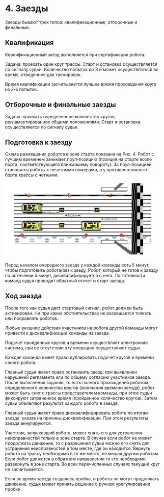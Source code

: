 
# 4. Заезды

Заезды бывают трех типов: квалификационные, отборочные и финальные.

## Квалификация

Квалификационный заезд выполняется при сертификации робота.

Задача: проехать один круг трассы. Старт и остановка осуществляется по сигналу судьи. Количество попыток до 3 и может осуществляться во время, отведенное для тренировок.

Время квалификации засчитывается лучшее время прохождения круга из 3-х попыток.

## Отборочные и финальные заезды

Задача: проехать определенное количество кругов, регламентированное общими положениями. Старт и остановка осуществляется по сигналу судьи.

## Подготовка к заезду

Схема размещения роботов в зоне старта показана на Рис. 4. Робот с лучшим временем занимает поул-позицию (позиция на старте возле борта, соответствующего ближайшему повороту). За поул-позицией становятся роботы с нечетными номерами, а у противоположного борта трассы с четными.

![Рис.4 – Схема размещения роботов перед началом заезда](../images/9.png)

Перед началом очередного заезда у каждой команды есть 5 минут, чтобы подготовить робота(ов) к заеду. Робот, который не готов к заезду по истечении 5 минут, дисквалифицируется с него. По готовности команд судья проводит обратный отсчет и старт заезда.

## Ход заезда

После того как судья даст стартовый сигнал, робот должен быть активирован. Ни при каких обстоятельствах не разрешается толкать или поправлять роботов.

Любые внешние действия участников на робота другой команды могут привести к дисквалификации команды из заезда.

Подсчет пройденных кругов и времени осуществляет электронная система, при ее отсутствии эту операцию осуществляют судьи.

Каждая команда имеет право дублировать подсчет кругов и времени своего робота.

Главный судья имеет право остановить заезд: при выявлении нарушений регламента или по общему согласию участников заезда.
После выполнения задания, то есть полного прохождения роботом определенного количества кругов (окончания времени заезда), робот может быть снят с трассы представителем команды, при этом судьи фиксируют затраченное время (пройденное количество кругов). Затем судьи объявляют результат каждого робота в заезде.

Главный судья имеет право дисквалифицировать робота по итогам заезда, указав на причины дисквалификации. При этом результаты заезда аннулируются.

Участник, запускавший робота, может снять его для устранения неисправностей только в зоне старта. В случае если робот не может продолжать движение, то с разрешения судьи можно его снять для устранения неисправностей в том месте, где он находится. Вернуть робота на трассу необходимо в то же место, не мешая другим роботам. Если робот движется в обратном направлении то его необходимо развернуть в зоне старта. Во всех перечисленных случаях текущий круг не засчитывается.

Если во время заезда создалась пробка, и роботы не могут продолжать движение, судья может принять решение о ручном урегулировании пробки.
